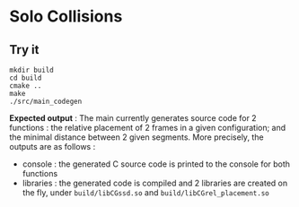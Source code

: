 # Solo Collisions

## Try it

```
mkdir build
cd build
cmake ..
make
./src/main_codegen
```
**Expected output** : 
The main currently generates source code for 2 functions : the relative placement of 2 frames in a given configuration; and the minimal distance between 2 given segments. More precisely, the outputs are as follows :
- console : the generated C source code is printed to the console for both functions
- libraries : the generated code is compiled and 2 libraries are created on the fly, under `build/libCGssd.so` and `build/libCGrel_placement.so`
